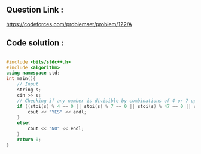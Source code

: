 ## Question Link :

https://codeforces.com/problemset/problem/122/A

## Code solution :

```cpp

#include <bits/stdc++.h>
#include <algorithm>
using namespace std;
int main(){
    // Input
    string s;
    cin >> s;
    // Checking if any number is divisible by combinations of 4 or 7 upto 3 digit (constraints say number is upto 3 digit).
    if ((stoi(s) % 4 == 0 || stoi(s) % 7 == 0 || stoi(s) % 47 == 0 || stoi(s) % 74 == 0 || stoi(s) % 477 == 0 || stoi(s) % 747 == 0 || stoi(s) % 774 == 0)){
        cout << "YES" << endl;
    }
    else{
        cout << "NO" << endl;
    }
    return 0;
}

```